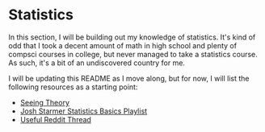 # Statistics
In this section, I will be building out my knowledge of statistics. It's kind of odd that I took a decent amount of math in high school and plenty of compsci courses in college, but never managed to take a statistics course. As such, it's a bit of an undiscovered country for me.

I will be updating this README as I move along, but for now, I will list the following resources as a starting point:

* [Seeing Theory](https://seeing-theory.brown.edu/index.html)
* [Josh Starmer Statistics Basics Playlist](https://www.youtube.com/watch?v=qBigTkBLU6g&list=PLblh5JKOoLUK0FLuzwntyYI10UQFUhsY9&ab_channel=StatQuestwithJoshStarmer)
* [Useful Reddit Thread](https://www.reddit.com/r/statistics/comments/mu2ty2/q_best_resources_to_learn_basic_statistics/)